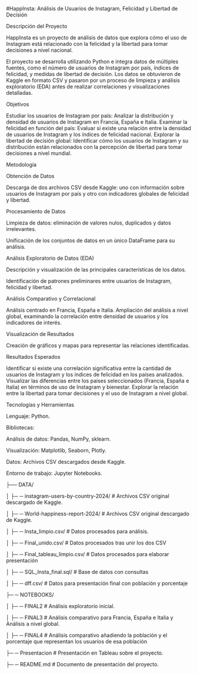 
#HappInsta: Análisis de Usuarios de Instagram, Felicidad y Libertad de Decisión

Descripción del Proyecto

  HappInsta es un proyecto de análisis de datos que explora cómo el uso de Instagram está relacionado con la felicidad y la libertad para tomar decisiones a nivel nacional. 
  
  El proyecto se desarrolla utilizando Python e integra datos de múltiples fuentes, como el número de usuarios de Instagram por país, índices de felicidad, y medidas de libertad de decisión. Los datos se 
  obtuvieron de Kaggle en formato CSV y pasaron por un proceso de limpieza y análisis exploratorio (EDA) antes de realizar correlaciones y visualizaciones detalladas.

Objetivos

  Estudiar los usuarios de Instagram por país: Analizar la distribución y densidad de usuarios de Instagram en Francia, España e Italia.
  Examinar la felicidad en función del país: Evaluar si existe una relación entre la densidad de usuarios de Instagram y los índices de felicidad nacional.
  Explorar la libertad de decisión global: Identificar cómo los usuarios de Instagram y su distribución están relacionados con la percepción de libertad para tomar decisiones a nivel mundial.

Metodología

Obtención de Datos

Descarga de dos archivos CSV desde Kaggle: uno con información sobre usuarios de Instagram por país y otro con indicadores globales de felicidad y libertad.

Procesamiento de Datos

  Limpieza de datos: eliminación de valores nulos, duplicados y datos irrelevantes.
  
  Unificación de los conjuntos de datos en un único DataFrame para su análisis.
  
  Análisis Exploratorio de Datos (EDA)
  
  Descripción y visualización de las principales características de los datos.
  
  Identificación de patrones preliminares entre usuarios de Instagram, felicidad y libertad.
  
  Análisis Comparativo y Correlacional
  
  Análisis centrado en Francia, España e Italia.
    Ampliación del análisis a nivel global, examinando la correlación entre densidad de usuarios y los indicadores de interés.
  
  Visualización de Resultados
  
  Creación de gráficos y mapas para representar las relaciones identificadas.

Resultados Esperados

  Identificar si existe una correlación significativa entre la cantidad de usuarios de Instagram y los índices de felicidad en los países analizados.
  Visualizar las diferencias entre los países seleccionados (Francia, España e Italia) en términos de uso de Instagram y bienestar.
  Explorar la relación entre la libertad para tomar decisiones y el uso de Instagram a nivel global.

Tecnologías y Herramientas

Lenguaje: Python.

Bibliotecas:

  Análisis de datos: Pandas, NumPy, sklearn.
    
  Visualización: Matplotlib, Seaborn, Plotly.
    
  Datos: Archivos CSV descargados desde Kaggle.
   
  Entorno de trabajo: Jupyter Notebooks.



├── DATA/

│   ├─ ─ instagram-users-by-country-2024/                # Archivos CSV original descargado de Kaggle.

│   ├─ ─ World-happiness-report-2024/                # Archivos CSV original descargado de Kaggle.

│   ├─ ─ Insta_limpio.csv/          # Datos procesados para análisis.

│   ├─ ─ Final_unido.csv/  # Datos procesados tras unir los dos CSV

│   ├─ ─ Final_tableau_limpio.csv/    # Datos procesados para elaborar presentación

│   ├─ ─ SQL_Insta_final.sql/ # Base de datos con consultas

│   ├─ ─ dff.csv/ # Datos para presentación final con población y porcentaje


├─ ─ NOTEBOOKS/

│   ├─ ─ FINAL2          # Análisis exploratorio inicial.

│   ├─ ─ FINAL3          # Análisis comparativo para Francia, España e Italia y Análisis a nivel global.

│   ├─ ─ FINAL4         # Análisis comparativo añadiendo la población y el porcentaje que representan los usuarios de esa población

├─ ─ Presentacion        # Presentación en Tableau sobre el proyecto.

├─ ─ README.md           # Documento de presentación del proyecto.

